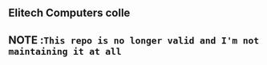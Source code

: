 ## Elitech Computers colle

##  NOTE :`This repo is no longer valid and I'm not maintaining it at all` 

